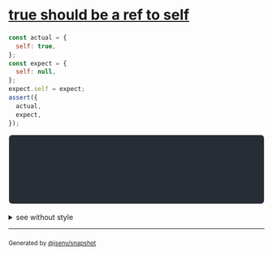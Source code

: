 # [true should be a ref to self](../../ref.test.js#L132)

```js
const actual = {
  self: true,
};
const expect = {
  self: null,
};
expect.self = expect;
assert({
  actual,
  expect,
});
```

![img](throw.svg)

<details>
  <summary>see without style</summary>

```console
AssertionError: actual and expect are different

actual: {
  self: true,
}
expect: {
  self: expect,
}
```

</details>


---

<sub>
  Generated by <a href="https://github.com/jsenv/core/tree/main/packages/independent/snapshot">@jsenv/snapshot</a>
</sub>
